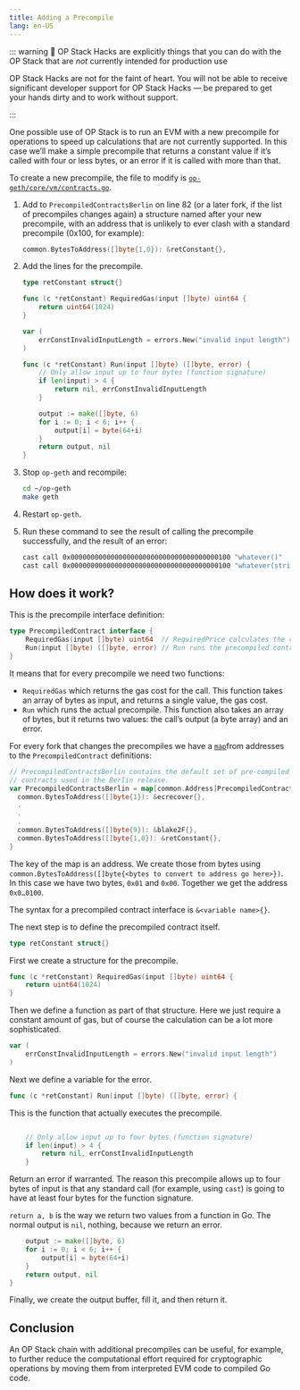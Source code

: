 ```yaml
---
title: Adding a Precompile
lang: en-US
---
```


::: warning 🚧 OP Stack Hacks are explicitly things that you can do with the OP Stack that are *not* currently intended for production use

OP Stack Hacks are not for the faint of heart. You will not be able to receive significant developer support for OP Stack Hacks — be prepared to get your hands dirty and to work without support.

:::

One possible use of OP Stack is to run an EVM with a new precompile for operations to speed up calculations that are not currently supported. In this case we’ll make a simple precompile that returns a constant value if it’s called with four or less bytes, or an error if it is called with more than that.

To create a new precompile, the file to modify is [`op-geth/core/vm/contracts.go`](https://github.com/ethereum-pepe/op-geth/blob/pepe-history/core/vm/contracts.go).

1. Add to `PrecompiledContractsBerlin` on line 82 (or a later fork, if the list of precompiles changes again) a structure named after your new precompile, with an address that is unlikely to ever clash with a standard precompile (0x100, for example):

    ```go
    common.BytesToAddress([]byte{1,0}): &retConstant{},
    ```

1. Add the lines for the precompile.

    ```go
    type retConstant struct{}

    func (c *retConstant) RequiredGas(input []byte) uint64 {
        return uint64(1024)
    }

    var (
        errConstInvalidInputLength = errors.New("invalid input length")
    )

    func (c *retConstant) Run(input []byte) ([]byte, error) {
        // Only allow input up to four bytes (function signature)
        if len(input) > 4 {
            return nil, errConstInvalidInputLength
        }

        output := make([]byte, 6)
        for i := 0; i < 6; i++ {
            output[i] = byte(64+i)
        }
        return output, nil
    }
    ```

1. Stop `op-geth` and recompile:

    ```bash
    cd ~/op-geth
    make geth
    ```

1. Restart `op-geth`.

1. Run these command to see the result of calling the precompile successfully, and the result of an error:

    ```bash
    cast call 0x0000000000000000000000000000000000000100 "whatever()"
    cast call 0x0000000000000000000000000000000000000100 "whatever(string)" "fail"
    ```

## How does it work?

This is the precompile interface definition:

```go
type PrecompiledContract interface {
	RequiredGas(input []byte) uint64  // RequiredPrice calculates the contract gas use
	Run(input []byte) ([]byte, error) // Run runs the precompiled contract
}
```

It means that for every precompile we need two functions:

- `RequiredGas` which returns the gas cost for the call. This function takes an array of bytes as input, and returns a single value, the gas cost.
- `Run` which runs the actual precompile. This function also takes an array of bytes, but it returns two values: the call’s output (a byte array) and an error.

For every fork that changes the precompiles we have a [`map`](https://www.w3schools.com/go/go_maps.php)from addresses to the `PrecompiledContract` definitions:

```go
// PrecompiledContractsBerlin contains the default set of pre-compiled Ethereum
// contracts used in the Berlin release.
var PrecompiledContractsBerlin = map[common.Address]PrecompiledContract{
  common.BytesToAddress([]byte{1}): &ecrecover{},
  .
  .
  .
  common.BytesToAddress([]byte{9}): &blake2F{},
  common.BytesToAddress([]byte{1,0}): &retConstant{},
}
```

The key of the map is an address. We create those from bytes using `common.BytesToAddress([]byte{<bytes to convert to address go here>})`.  In this case we have two bytes, `0x01` and `0x00`. Together we get the address `0x0…0100`.

The syntax for a precompiled contract interface is `&<variable name>{}`.

The next step is to define the precompiled contract itself.

```go
type retConstant struct{}
```

First we create a structure for the precompile.

```go
func (c *retConstant) RequiredGas(input []byte) uint64 {
    return uint64(1024)
}
```

Then we define a function as part of that structure. Here we just require a constant amount of gas, but of course the calculation can be a lot more sophisticated.

```go
var (
    errConstInvalidInputLength = errors.New("invalid input length")
)

```

Next we define a variable for the error.

```go
func (c *retConstant) Run(input []byte) ([]byte, error) {
```

This is the function that actually executes the precompile.

```go

    // Only allow input up to four bytes (function signature)
    if len(input) > 4 {
        return nil, errConstInvalidInputLength
    }
```

Return an error if warranted. The reason this precompile allows up to four bytes of input is that any standard call (for example, using `cast`) is going to have at least four bytes for the function signature.

`return a, b` is the way we return two values from a function in Go. The normal output is `nil`, nothing, because we return an error.

```go
    output := make([]byte, 6)
    for i := 0; i < 6; i++ {
        output[i] = byte(64+i)
    }
    return output, nil
}
```

Finally, we create the output buffer, fill it, and then return it.

## Conclusion

An OP Stack chain with additional precompiles can be useful, for example, to further reduce the computational effort required for cryptographic operations by moving them from interpreted EVM code to compiled Go code.

